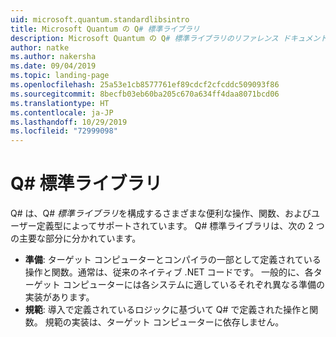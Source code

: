 ```yaml
---
uid: microsoft.quantum.standardlibsintro
title: Microsoft Quantum の Q# 標準ライブラリ
description: Microsoft Quantum の Q# 標準ライブラリのリファレンス ドキュメント
author: natke
ms.author: nakersha
ms.date: 09/04/2019
ms.topic: landing-page
ms.openlocfilehash: 25a53e1cb8577761ef89cdcf2cfcddc509093f86
ms.sourcegitcommit: 8becfb03eb60ba205c670a634ff4daa8071bcd06
ms.translationtype: HT
ms.contentlocale: ja-JP
ms.lasthandoff: 10/29/2019
ms.locfileid: "72999098"
---
```

# <a name="q-standard-libraries"></a>Q# 標準ライブラリ #

Q# は、Q# *標準ライブラリ*を構成するさまざまな便利な操作、関数、およびユーザー定義型によってサポートされています。
Q# 標準ライブラリは、次の 2 つの主要な部分に分かれています。

- **準備**: ターゲット コンピューターとコンパイラの一部として定義されている操作と関数。通常は、従来のネイティブ .NET コードです。
  一般的に、各ターゲット コンピューターには各システムに適しているそれぞれ異なる準備の実装があります。
- **規範**: 導入で定義されているロジックに基づいて Q# で定義された操作と関数。
  規範の実装は、ターゲット コンピューターに依存しません。
&nbsp; &nbsp; &nbsp; &nbsp; &nbsp; &nbsp; &nbsp; &nbsp; &nbsp; &nbsp; &nbsp; &nbsp; &nbsp; &nbsp; &nbsp; &nbsp; &nbsp; &nbsp; &nbsp; &nbsp; &nbsp; &nbsp; &nbsp; &nbsp;